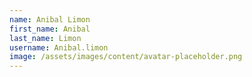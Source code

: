 ```yaml
---
name: Anibal Limon
first_name: Anibal
last_name: Limon
username: Anibal.limon
image: /assets/images/content/avatar-placeholder.png
---
```

